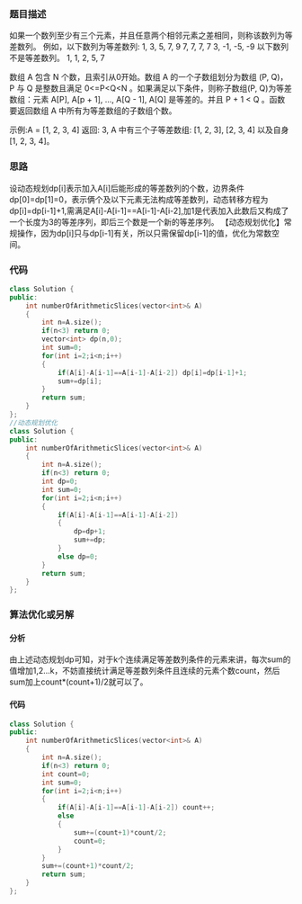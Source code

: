 ### 题目描述

如果一个数列至少有三个元素，并且任意两个相邻元素之差相同，则称该数列为等差数列。
例如，以下数列为等差数列:
1, 3, 5, 7, 9
7, 7, 7, 7
3, -1, -5, -9
以下数列不是等差数列。
1, 1, 2, 5, 7

数组 A 包含 N 个数，且索引从0开始。数组 A 的一个子数组划分为数组 (P, Q)，P 与 Q 是整数且满足 0<=P<Q<N 。如果满足以下条件，则称子数组(P, Q)为等差数组：元素 A[P], A[p + 1], ..., A[Q - 1], A[Q] 是等差的。并且 P + 1 < Q 。函数要返回数组 A 中所有为等差数组的子数组个数。

示例:A = [1, 2, 3, 4]
返回: 3, A 中有三个子等差数组: [1, 2, 3], [2, 3, 4] 以及自身 [1, 2, 3, 4]。

### 思路

设动态规划dp[i]表示加入A[i]后能形成的等差数列的个数，边界条件dp[0]=dp[1]=0，表示俩个及以下元素无法构成等差数列，动态转移方程为dp[i]=dp[i-1]+1,需满足A[i]-A[i-1]==A[i-1]-A[i-2],加1是代表加入此数后又构成了一个长度为3的等差序列，即后三个数是一个新的等差序列。
【动态规划优化】常规操作，因为dp[i]只与dp[i-1]有关，所以只需保留dp[i-1]的值，优化为常数空间。

### 代码

```c++
class Solution {
public:
    int numberOfArithmeticSlices(vector<int>& A) 
    {
        int n=A.size();
        if(n<3) return 0;
        vector<int> dp(n,0);
        int sum=0;
        for(int i=2;i<n;i++)
        {
            if(A[i]-A[i-1]==A[i-1]-A[i-2]) dp[i]=dp[i-1]+1;
            sum+=dp[i];
        }
        return sum;
    }
};
//动态规划优化
class Solution {
public:
    int numberOfArithmeticSlices(vector<int>& A) 
    {
        int n=A.size();
        if(n<3) return 0;
        int dp=0;
        int sum=0;
        for(int i=2;i<n;i++)
        {
            if(A[i]-A[i-1]==A[i-1]-A[i-2]) 
            {
                dp=dp+1;
                sum+=dp;
            }
            else dp=0;
        }
        return sum;
    }
};
```

### 算法优化或另解

#### 分析

由上述动态规划dp可知，对于k个连续满足等差数列条件的元素来讲，每次sum的值增加1,2...k，不妨直接统计满足等差数列条件且连续的元素个数count，然后sum加上count*(count+1)/2就可以了。

#### 代码

```c++
class Solution {
public:
    int numberOfArithmeticSlices(vector<int>& A) 
    {
        int n=A.size();
        if(n<3) return 0;
        int count=0;
        int sum=0;
        for(int i=2;i<n;i++)
        {
            if(A[i]-A[i-1]==A[i-1]-A[i-2]) count++;
            else
            {
                sum+=(count+1)*count/2;
                count=0;
            }
        }
        sum+=(count+1)*count/2;
        return sum;
    }
};
```

